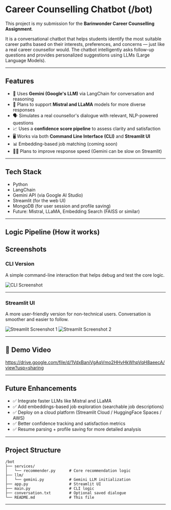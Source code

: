 
#  Career Counselling Chatbot (/bot)

This project is my submission for the **Barinwonder Career Counselling Assignment**.

It is a conversational chatbot that helps students identify the most suitable career paths based on their interests, preferences, and concerns — just like a real career counsellor would. The chatbot intelligently asks follow-up questions and provides personalized suggestions using LLMs (Large Language Models).

---

##  Features

- 💬 Uses **Gemini (Google's LLM)** via LangChain for conversation and reasoning
- 🧠 Plans to support **Mistral and LLaMA** models for more diverse responses
- 🗣️ Simulates a real counsellor's dialogue with relevant, NLP-powered questions
- 📈 Uses a **confidence score pipeline** to assess clarity and satisfaction
- 🖥️ Works via both **Command Line Interface (CLI)** and **Streamlit UI**
- 📊 Embedding-based job matching (coming soon)
- 🏃‍♂️ Plans to improve response speed (Gemini can be slow on Streamlit)

---

##  Tech Stack

- Python
- LangChain
- Gemini API (via Google AI Studio)
- Streamlit (for the web UI)
- MongoDB (for user session and profile saving)
- Future: Mistral, LLaMA, Embedding Search (FAISS or similar)

---

##  Logic Pipeline (How it works)





##  Screenshots

###  CLI Version

A simple command-line interaction that helps debug and test the core logic.

![CLI Screenshot](https://github.com/user-attachments/assets/d1ddfacf-e425-4a99-9de2-3103d9cc667b)

---

###  Streamlit UI

A more user-friendly version for non-technical users. Conversation is smoother and easier to follow.

![Streamlit Screenshot 1](https://github.com/user-attachments/assets/3b2cc131-168e-4106-82e1-df2778698878)
![Streamlit Screenshot 2](https://github.com/user-attachments/assets/699f8f4f-22e8-49db-8b80-801f097ba1d6)

---

## 🎥 Demo Video 

https://drive.google.com/file/d/1VdxBaniVgAqVmo2HHvHkWhpVqH8aeecA/view?usp=sharing

---

##  Future Enhancements

* ✅ Integrate faster LLMs like Mistral and LLaMA
* ✅ Add embeddings-based job exploration (searchable job descriptions)
* ✅ Deploy on a cloud platform (Streamlit Cloud / HuggingFace Spaces / AWS)
* ✅ Better confidence tracking and satisfaction metrics
* ✅ Resume parsing + profile saving for more detailed analysis

---

##  Project Structure

```
/bot
├── services/
│   └── recommender.py      # Core recommendation logic
├── llm/
│   └── gemini.py           # Gemini LLM initialization
├── app.py                  # Streamlit UI
├── main.py                 # CLI logic
├── conversation.txt        # Optional saved dialogue
└── README.md               # This file
```

---




